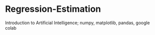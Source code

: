 # Regression-Estimation
Introduction to Artificial Intelligence; numpy, matplotlib, pandas, google colab
